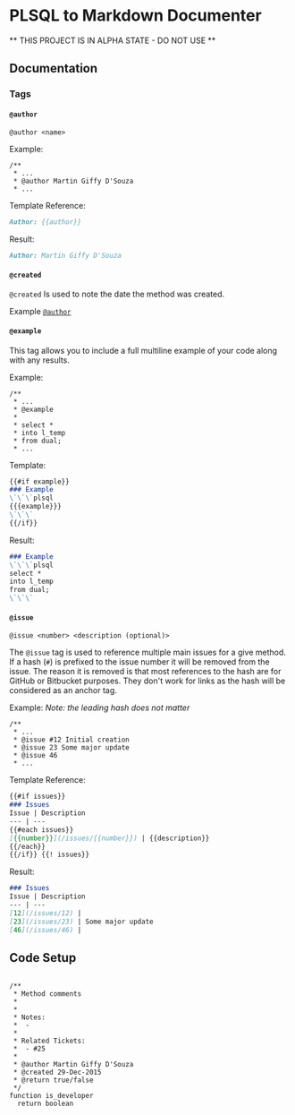 # PLSQL to Markdown Documenter

** THIS PROJECT IS IN ALPHA STATE - DO NOT USE **


## Documentation

### Tags

#### <a name="tag-author"></a>`@author`

`@author <name>`

Example:
```plsql
/**
 * ...
 * @author Martin Giffy D'Souza
 * ...
```

Template Reference:

```md
Author: {{author}}
```

Result:

```md
Author: Martin Giffy D'Souza
```

#### `@created`

`@created` Is used to note the date the method was created.

Example [`@author`](#tag-author)

#### `@example`

This tag allows you to include a full multiline example of your code along with any results.

Example:

```plsql
/**
 * ...
 * @example
 * 
 * select *
 * into l_temp
 * from dual;
 * ...
```

Template:
```md
{{#if example}}
### Example
\`\`\`plsql
{{{example}}}
\`\`\`
{{/if}}
```

Result:

```md
### Example
\`\`\`plsql
select *
into l_temp
from dual;
\`\`\`
```

#### `@issue`

`@issue <number> <description (optional)>`

The `@issue` tag is used to reference multiple main issues for a give method. If a hash (`#`) is prefixed to the issue number it will be removed from the issue. The reason it is removed is that most references to the hash are for GitHub or Bitbucket purposes. They don't work for links as the hash will be considered as an anchor tag.

Example: _Note: the leading hash does not matter_
```plsql
/**
 * ...
 * @issue #12 Initial creation
 * @issue 23 Some major update
 * @issue 46
 * ...
```

Template Reference:
```md
{{#if issues}}
### Issues
Issue | Description
--- | ---
{{#each issues}}
[{{number}}](/issues/{{number}}) | {{description}}
{{/each}}
{{/if}} {{! issues}}
```

Result:

```md
### Issues
Issue | Description
--- | ---
[12](/issues/12) |
[23](/issues/23) | Some major update
[46](/issues/46) |
```

## Code Setup

```plsql

/**
 * Method comments
 *
 *
 * Notes:
 *  -
 *
 * Related Tickets:
 *  - #25
 *
 * @author Martin Giffy D'Souza
 * @created 29-Dec-2015
 * @return true/false
 */
function is_developer
  return boolean
```
